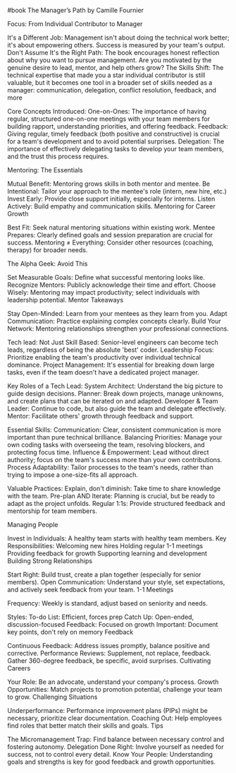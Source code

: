 #book The Manager’s Path by Camille Fournier

Focus:  From Individual Contributor to Manager

It's a Different Job: Management isn't about doing the technical work better; it's about empowering
others. Success is measured by your team's output.
Don't Assume It's the Right Path: The book encourages honest reflection about why you want to pursue
management. Are you motivated by the genuine desire to lead, mentor, and help others grow?
The Skills Shift: The technical expertise that made you a star individual contributor is still
valuable, but it becomes one tool in a broader set of skills needed as a manager: communication,
delegation, conflict resolution, feedback, and more

Core Concepts Introduced:
One-on-Ones: The importance of having regular, structured one-on-one meetings with your team members
for building rapport, understanding priorities, and offering feedback.
Feedback: Giving regular, timely feedback (both positive and constructive) is crucial for a team's
development and to avoid potential surprises.
Delegation: The importance of effectively delegating tasks to develop your team members, and the
trust this process requires.

Mentoring: The Essentials

Mutual Benefit: Mentoring grows skills in both mentor and mentee.
Be Intentional: Tailor your approach to the mentee's role (intern, new hire, etc.)
Invest Early: Provide close support initially, especially for interns.
Listen Actively: Build empathy and communication skills.
Mentoring for Career Growth

Best Fit: Seek natural mentoring situations within existing work.
Mentee Prepares: Clearly defined goals and session preparation are crucial for success.
Mentoring ≠ Everything: Consider other resources (coaching, therapy) for broader needs.

The Alpha Geek: Avoid This

Set Measurable Goals: Define what successful mentoring looks like.
Recognize Mentors: Publicly acknowledge their time and effort.
Choose Wisely: Mentoring may impact productivity; select individuals with leadership potential.
Mentor Takeaways

Stay Open-Minded: Learn from your mentees as they learn from you.
Adapt Communication: Practice explaining complex concepts clearly.
Build Your Network: Mentoring relationships strengthen your professional connections.

Tech lead:
Not Just Skill Based: Senior-level engineers can become tech leads, regardless of being the
absolute 'best' coder.
Leadership Focus: Prioritize enabling the team's productivity over individual technical dominance.
Project Management: It's essential for breaking down large tasks, even if the team doesn't have a
dedicated project manager.

Key Roles of a Tech Lead:
System Architect: Understand the big picture to guide design decisions.
Planner: Break down projects, manage unknowns, and create plans that can be iterated on and adapted.
Developer & Team Leader: Continue to code, but also guide the team and delegate effectively.
Mentor: Facilitate others' growth through feedback and support.

Essential Skills:
Communication: Clear, consistent communication is more important than pure technical brilliance.
Balancing Priorities: Manage your own coding tasks with overseeing the team, resolving blockers, and
protecting focus time.
Influence & Empowerment: Lead without direct authority; focus on the team's success more than your
own contributions.
Process Adaptability: Tailor processes to the team's needs, rather than trying to impose a
one-size-fits all approach.

Valuable Practices:
Explain, don't diminish: Take time to share knowledge with the team.
Pre-plan AND Iterate: Planning is crucial, but be ready to adapt as the project unfolds.
Regular 1:1s: Provide structured feedback and mentorship for team members.

Managing People

Invest in Individuals: A healthy team starts with healthy team members.
Key Responsibilities:
Welcoming new hires
Holding regular 1-1 meetings
Providing feedback for growth
Supporting learning and development
Building Strong Relationships

Start Right: Build trust, create a plan together (especially for senior members).
Open Communication: Understand your style, set expectations, and actively seek feedback from your team.
1-1 Meetings

Frequency: Weekly is standard, adjust based on seniority and needs.

Styles:
To-do List: Efficient, forces prep
Catch Up: Open-ended, discussion-focused
Feedback: Focused on growth
Important: Document key points, don't rely on memory
Feedback

Continuous Feedback: Address issues promptly, balance positive and corrective.
Performance Reviews: Supplement, not replace, feedback. Gather 360-degree feedback, be specific, avoid surprises.
Cultivating Careers

Your Role: Be an advocate, understand your company's process.
Growth Opportunities: Match projects to promotion potential, challenge your team to grow.
Challenging Situations

Underperformance: Performance improvement plans (PIPs) might be necessary, prioritize clear documentation.
Coaching Out: Help employees find roles that better match their skills and goals.
Tips

The Micromanagement Trap: Find balance between necessary control and fostering autonomy.
Delegation Done Right: Involve yourself as needed for success, not to control every detail.
Know Your People: Understanding goals and strengths is key for good feedback and growth opportunities.
